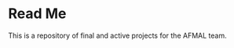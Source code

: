 # Read Me
This is a repository of final and active projects for the AFMAL team. 
<!--stackedit_data:
eyJoaXN0b3J5IjpbLTEyMTU0MDUzODVdfQ==
-->
